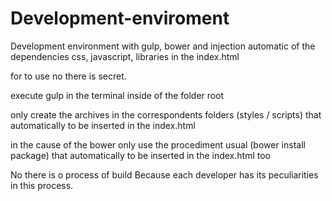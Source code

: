 # Development-enviroment
Development environment with gulp, bower and injection automatic of the dependencies css, javascript, libraries in the index.html

for to use no there is secret.

execute gulp in the terminal inside of the folder root

only create the archives in the correspondents folders (styles / scripts) that automatically to be inserted in the index.html

in the cause of the bower only use the procediment usual (bower install package) that automatically to be inserted in the index.html too

No there is o process of build 
Because each developer has its peculiarities in this process.

